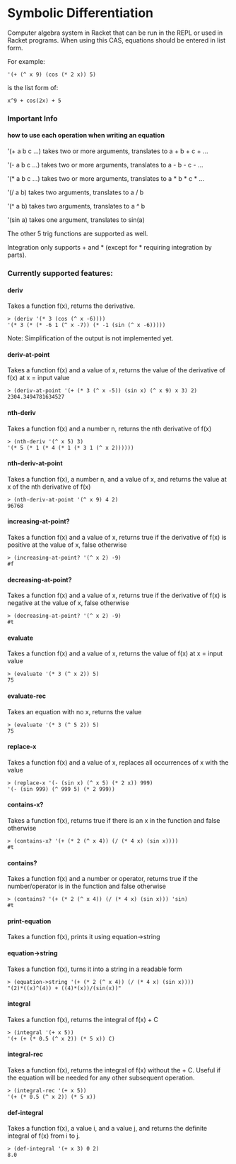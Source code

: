 # Symbolic Differentiation

Computer algebra system in Racket that can be run in the REPL or used in Racket programs.  When using this CAS, equations should be entered in list form.

For example:

```
'(+ (^ x 9) (cos (* 2 x)) 5)
```
is the list form of:
```
x^9 + cos(2x) + 5
```

### Important Info

#### how to use each operation when writing an equation

'(+ a b c ...) takes two or more arguments, translates to a + b + c + ...

'(- a b c ...) takes two or more arguments, translates to a - b - c - ...

'(\* a b c ...) takes two or more arguments, translates to a * b * c * ...

'(/ a b) takes two arguments, translates to a / b

'(^ a b) takes two arguments, translates to a ^ b

'(sin a) takes one argument, translates to sin(a)

The other 5 trig functions are supported as well.

Integration only supports + and * (except for * requiring integration by parts).

### Currently supported features:

#### deriv

Takes a function f(x), returns the derivative.

```
> (deriv '(* 3 (cos (^ x -6))))
'(* 3 (* (* -6 1 (^ x -7)) (* -1 (sin (^ x -6)))))
```

Note: Simplification of the output is not implemented yet.

#### deriv-at-point

Takes a function f(x) and a value of x, returns the value of the derivative of f(x) at x = input value

```
> (deriv-at-point '(+ (* 3 (^ x -5)) (sin x) (^ x 9) x 3) 2)
2304.3494781634527
```

#### nth-deriv

Takes a function f(x) and a number n, returns the nth derivative of f(x)

```
> (nth-deriv '(^ x 5) 3)
'(* 5 (* 1 (* 4 (* 1 (* 3 1 (^ x 2))))))
```

#### nth-deriv-at-point

Takes a function f(x), a number n, and a value of x, and returns the value at x of the nth derivative of f(x)

```
> (nth-deriv-at-point '(^ x 9) 4 2)
96768
```

#### increasing-at-point?

Takes a function f(x) and a value of x, returns true if the derivative of f(x) is positive at the value of x, false otherwise

```
> (increasing-at-point? '(^ x 2) -9)
#f
```


#### decreasing-at-point?

Takes a function f(x) and a value of x, returns true if the derivative of f(x) is negative at the value of x, false otherwise

```
> (decreasing-at-point? '(^ x 2) -9)
#t
```

#### evaluate

Takes a function f(x) and a value of x, returns the value of f(x) at x = input value

```
> (evaluate '(* 3 (^ x 2)) 5)
75
```

#### evaluate-rec

Takes an equation with no x, returns the value

```
> (evaluate '(* 3 (^ 5 2)) 5)
75
```

#### replace-x

Takes a function f(x) and a value of x, replaces all occurrences of x with the value

```
> (replace-x '(- (sin x) (^ x 5) (* 2 x)) 999)
'(- (sin 999) (^ 999 5) (* 2 999))
```

#### contains-x?

Takes a function f(x), returns true if there is an x in the function and false otherwise

```
> (contains-x? '(+ (* 2 (^ x 4)) (/ (* 4 x) (sin x))))
#t
```

#### contains?

Takes a function f(x) and a number or operator, returns true if the number/operator is in the function and false otherwise

```
> (contains? '(+ (* 2 (^ x 4)) (/ (* 4 x) (sin x))) 'sin)
#t
```

#### print-equation

Takes a function f(x), prints it using equation-\>string

#### equation->string

Takes a function f(x), turns it into a string in a readable form

```
> (equation->string '(+ (* 2 (^ x 4)) (/ (* 4 x) (sin x))))
"(2)*((x)^(4)) + ((4)*(x))/(sin(x))"
```

#### integral

Takes a function f(x), returns the integral of f(x) + C

```
> (integral '(+ x 5))
'(+ (+ (* 0.5 (^ x 2)) (* 5 x)) C)
```

#### integral-rec

Takes a function f(x), returns the integral of f(x) without the + C.  Useful if the equation will be needed for any other subsequent operation.

```
> (integral-rec '(+ x 5))
'(+ (* 0.5 (^ x 2)) (* 5 x))
```

#### def-integral

Takes a function f(x), a value i, and a value j, and returns the definite integral of f(x) from i to j.

```
> (def-integral '(+ x 3) 0 2)
8.0
```
